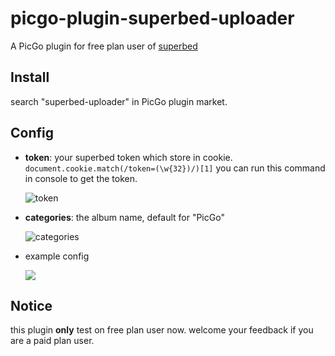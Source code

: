 # picgo-plugin-superbed-uploader

A PicGo plugin for free plan user of [superbed](https://www.superbed.cn/)

## Install

search "superbed-uploader" in PicGo plugin market.

## Config

+ **token**: your superbed token which store in cookie.
  `document.cookie.match(/token=(\w{32})/)[1]`
  you can run this command in console to get the token.
  
  ![token](https://pic.imgdb.cn/item/63b4fecbbe43e0d30e91a7f8)

+ **categories**: the album name, default for "PicGo"
  
  ![categories](https://pic.imgdb.cn/item/63b5000cbe43e0d30e93c623)

+ example config

    ![](https://pic.imgdb.cn/item/63b50065be43e0d30e9447e8)

## Notice

this plugin **only** test on free plan user now.
welcome your feedback if you are a paid plan user.